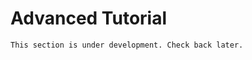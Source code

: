 <!-- # Advanced Tutorial
This tutorial is also in video format.
Click __here__ to watch it

## Step 1
Download the sample MIDI file and Blender scene below.

__MIDIFile.mid__

__scene.blend__

## Step 2
 -->

# Advanced Tutorial

```{admonition} Note
This section is under development. Check back later.
```